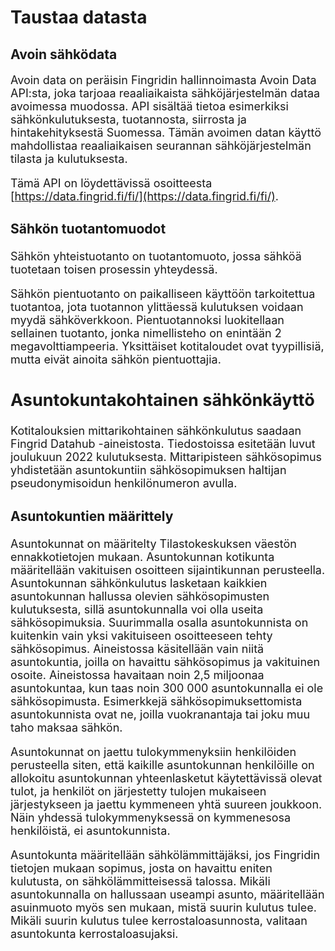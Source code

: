 # Taustaa datasta

## Avoin sähködata

<font size="4"> 

Avoin data on peräisin Fingridin hallinnoimasta Avoin Data API:sta, joka tarjoaa reaaliaikaista sähköjärjestelmän dataa avoimessa muodossa. API sisältää tietoa esimerkiksi sähkönkulutuksesta, tuotannosta, siirrosta ja hintakehityksestä Suomessa. Tämän avoimen datan käyttö mahdollistaa reaaliaikaisen seurannan sähköjärjestelmän tilasta ja kulutuksesta.

Tämä API on löydettävissä osoitteesta [https://data.fingrid.fi/fi/](https://data.fingrid.fi/fi/).

### Sähkön tuotantomuodot

Sähkön yhteistuotanto on tuotantomuoto, jossa sähköä tuotetaan toisen prosessin yhteydessä.

Sähkön pientuotanto on paikalliseen käyttöön tarkoitettua tuotantoa, jota tuotannon ylittäessä kulutuksen voidaan myydä sähköverkkoon. Pientuotannoksi luokitellaan sellainen tuotanto, jonka nimellisteho on enintään 2 megavolttiampeeria. Yksittäiset kotitaloudet ovat tyypillisiä, mutta eivät ainoita sähkön pientuottajia. 

## Asuntokuntakohtainen sähkönkäyttö 

Kotitalouksien mittarikohtainen sähkönkulutus saadaan Fingrid Datahub -aineistosta. Tiedostoissa esitetään luvut joulukuun 2022 kulutuksesta. Mittaripisteen sähkösopimus yhdistetään asuntokuntiin sähkösopimuksen haltijan pseudonymisoidun henkilönumeron avulla.



### Asuntokuntien määrittely


Asuntokunnat on määritelty Tilastokeskuksen väestön ennakkotietojen mukaan. Asuntokunnan kotikunta määritellään vakituisen osoitteen sijaintikunnan perusteella. Asuntokunnan sähkönkulutus lasketaan kaikkien asuntokunnan hallussa olevien sähkösopimusten kulutuksesta, sillä asuntokunnalla voi olla useita sähkösopimuksia. Suurimmalla osalla asuntokunnista on kuitenkin vain yksi vakituiseen osoitteeseen tehty sähkösopimus. Aineistossa käsitellään vain niitä asuntokuntia, joilla on havaittu sähkösopimus ja vakituinen osoite. Aineistossa havaitaan noin 2,5 miljoonaa asuntokuntaa, kun taas noin 300 000 asuntokunnalla ei ole sähkösopimusta. Esimerkkejä sähkösopimuksettomista asuntokunnista ovat ne, joilla vuokranantaja tai joku muu taho maksaa sähkön.

Asuntokunnat on jaettu tulokymmenyksiin henkilöiden perusteella siten, että kaikille asuntokunnan henkilöille on allokoitu asuntokunnan yhteenlasketut käytettävissä olevat tulot, ja henkilöt on järjestetty tulojen mukaiseen järjestykseen ja jaettu kymmeneen yhtä suureen joukkoon. Näin yhdessä tulokymmenyksessä on kymmenesosa henkilöistä, ei asuntokunnista.

Asuntokunta määritellään sähkölämmittäjäksi, jos Fingridin tietojen mukaan sopimus, josta on havaittu eniten kulutusta, on sähkölämmitteisessä talossa. Mikäli asuntokunnalla on hallussaan useampi asunto, määritellään asuinmuoto myös sen mukaan, mistä suurin kulutus tulee. Mikäli suurin kulutus tulee kerrostaloasunnosta, valitaan asuntokunta kerrostaloasujaksi. 

</font> 

